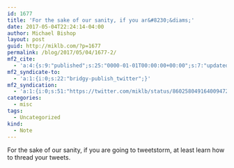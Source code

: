 ```yaml
---
id: 1677
title: 'For the sake of our sanity, if you ar&#8230;&diams;'
date: 2017-05-04T22:24:14-04:00
author: Michael Bishop
layout: post
guid: http://miklb.com/?p=1677
permalink: /blog/2017/05/04/1677-2/
mf2_cite:
  - 'a:4:{s:9:"published";s:25:"0000-01-01T00:00:00+00:00";s:7:"updated";s:25:"0000-01-01T00:00:00+00:00";s:8:"category";a:1:{i:0;s:0:"";}s:6:"author";a:0:{}}'
mf2_syndicate-to:
  - 'a:1:{i:0;s:22:"bridgy-publish_twitter";}'
mf2_syndication:
  - 'a:1:{i:0;s:51:"https://twitter.com/miklb/status/860258049164009472";}'
categories:
  - misc
tags:
  - Uncategorized
kind:
  - Note
---
```

For the sake of our sanity, if you are going to tweetstorm, at least learn how to thread your tweets.